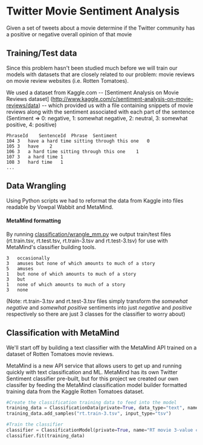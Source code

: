 # Twitter Movie Sentiment Analysis
Given a set of tweets about a movie determine if the Twitter community has a positive or negative overall opinion of that movie

## Training/Test data
Since this problem hasn't been studied much before we will train our models with datasets that are closely related
to our problem: movie reviews on movie review websites (i.e. Rotten Tomatoes).

We used a dataset from Kaggle.com -- [Sentiment Analysis on Movie Reviews dataset] (http://www.kaggle.com/c/sentiment-analysis-on-movie-reviews/data) -- 
which provided us with a file containing snippets of movie reviews 
along with the sentiment associated with each part of the sentence (Sentiment => 0: negative, 1: somewhat negative, 2: neutral, 3: somewhat positive, 4: positive)
```
PhraseId	SentenceId	Phrase	Sentiment
104	3	have a hard time sitting through this one	0
105	3	have	2
106	3	a hard time sitting through this one	1
107	3	a hard time	1
108	3	hard time	1
...
```

## Data Wrangling

Using Python scripts we had to reformat the data from Kaggle into files readable by Vowpal Wabbit and MetaMind.

#### MetaMind formatting

By running [classification/wrangle_mm.py](classification/wrangle_mm.py) 
we output train/test files (rt.train.tsv, rt.test.tsv, rt.train-3.tsv and rt.test-3.tsv) for use with MetaMind's classifier
building tools. 
```
3	occasionally
3	amuses but none of which amounts to much of a story
5	amuses
1	but none of which amounts to much of a story
3	but
1	none of which amounts to much of a story
3	none
```
(Note: rt.train-3.tsv and rt.test-3.tsv files simply transform the *somewhat negative* and *somewhat positive* sentiments into just
*negative* and *positive* respectively so there are just 3 classes for the classifier to worry about)



## Classification with MetaMind

We'll start off by building a text classifier with the MetaMind API trained on a dataset of Rotten Tomatoes
movie reviews.

MetaMind is a new API service that allows users to get up and running quickly with 
text classification and ML. MetaMind has its own Twitter Sentiment classifier pre-built, 
but for this project we created our own classifer by feeding the MetaMind classification 
model builder formatted training data from the Kaggle Rotten Tomatoes dataset.
```python
#Create the classification training data to feed into the model
training_data = ClassificationData(private=True, data_type="text", name="RT snippets 3 feature training data")
training_data.add_samples("rt.train-3.tsv", input_type="tsv")

#Train the classifier
classifier = ClassificationModel(private=True, name="RT movie 3-value classifier")
classifier.fit(training_data)
```
